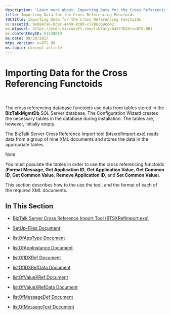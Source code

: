 ```yaml
---
description: "Learn more about: Importing Data for the Cross Referencing Functoids"
title: Importing Data for the Cross Referencing Functoids
TOCTitle: Importing Data for the Cross Referencing Functoids
ms:assetid: 9eb847a6-bc9c-4459-8c8b-c7286c69c642
ms:mtpsurl: https://msdn.microsoft.com/library/Aa577624(v=BTS.80)
ms:contentKeyID: 51530019
ms.date: 08/30/2017
mtps_version: v=BTS.80
ms.topic: concept-article
---
```


# Importing Data for the Cross Referencing Functoids

 

The cross referencing database functoids use data from tables stored in the **BizTalkMgmtDb** SQL Server database. The Configuration Wizard creates the necessary tables in the database during installation. The tables are, however, initially empty.

The BizTalk Server Cross Reference Import tool (btsxrefimport.exe) reads data from a group of nine XML documents and stores the data in the appropriate tables.


> [!NOTE]
> <P>You must populate the tables in order to use the cross referencing functoids (<STRONG>Format Message</STRONG>, <STRONG>Get Application ID</STRONG>, <STRONG>Get Application Value</STRONG>, <STRONG>Get Common ID</STRONG>, <STRONG>Get Common Value</STRONG>, <STRONG>Remove Application ID</STRONG>, and <STRONG>Set Common Value</STRONG>).</P>



This section describes how to the use the tool, and the format of each of the required XML documents.

## In This Section

  - [BizTalk Server Cross Reference Import Tool (BTSXRefImport.exe)](biztalk-server-cross-reference-import-tool-btsxrefimport-exe.md)

  - [SetUp-Files Document](setup-files-document.md)

  - [listOfAppType Document](listofapptype-document.md)

  - [listOfAppInstance Document](listofappinstance-document.md)

  - [listOfIDXRef Document](listofidxref-document.md)

  - [listOfIDXRefData Document](listofidxrefdata-document.md)

  - [listOfValueXRef Document](listofvaluexref-document.md)

  - [listOfValueXRefData Document](listofvaluexrefdata-document.md)

  - [listOfMessageDef Document](listofmessagedef-document.md)

  - [listOfMessageText Document](listofmessagetext-document.md)

